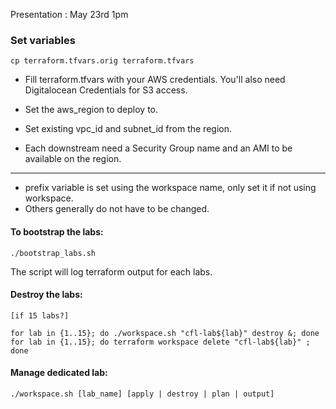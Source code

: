 Presentation : May 23rd 1pm

### Set variables
`cp terraform.tfvars.orig terraform.tfvars`

* Fill terraform.tfvars with your AWS credentials.
  You'll also need Digitalocean Credentials for S3 access.

* Set the aws_region to deploy to.

* Set existing vpc_id and subnet_id from the region.

* Each downstream need a Security Group name and an AMI to be available on the region.
----

* prefix variable is set using the workspace name, only set it if not using workspace.
* Others generally do not have to be changed.

#### To bootstrap the labs:
```
./bootstrap_labs.sh
```

The script will log terraform output for each labs.

#### Destroy the labs:
```
[if 15 labs?]

for lab in {1..15}; do ./workspace.sh "cfl-lab${lab}" destroy &; done
for lab in {1..15}; do terraform workspace delete "cfl-lab${lab}" ; done
```

#### Manage dedicated lab:
```
./workspace.sh [lab_name] [apply | destroy | plan | output]
```
